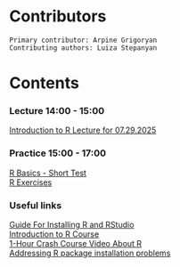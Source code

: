   # Contributors
    Primary contributor: Arpine Grigoryan
    Contributing authors: Luiza Stepanyan
  # Contents  

  ### Lecture 14:00 - 15:00
  [Introduction to R Lecture for 07.29.2025](https://docs.google.com/presentation/d/123DruZEKS_vYKDugWMUHxxNWizO96gn6/edit?usp=share_link&ouid=108169334741774870734&rtpof=true&sd=true) 

  ### Practice 15:00 - 17:00
  [R Basics - Short Test](https://www.w3schools.com/r/exercise.asp?filename=exercise_data_types1) \
  [R Exercises](https://www.geeksforgeeks.org/r-language/r-programming-exercises-practice-questions-and-solutions/)
  
  ### Useful links 
  [Guide For Installing R and RStudio](https://rstudio-education.github.io/hopr/starting.html) \
  [Introduction to R Course](https://www.w3schools.com/r/r_intro.asp) \
  [1-Hour Crash Course Video About R](https://www.youtube.com/watch?v=eR-XRSKsuR4) \
  [Addressing R package installation problems](https://predictiveecology.org/training/_book/TroubleshootingPackageInstallation.html)

